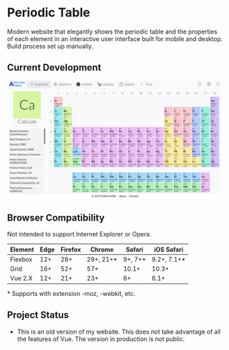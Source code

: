# Periodic Table
Modern website that elegantly shows the periodic table and the properties of each element in an interactive user interface built for mobile and desktop. Build process set up manually.

## Current Development
![Periodic Table Image](./periodic-table.png)

## Browser Compatibility
Not intended to support Internet Explorer or Opera.

Element   | Edge    | Firefox | Chrome    | Safari   | iOS Safari
----      | ----    | ------- | -------   | ------   | -----------
Flexbox   | 12+     | 28+     | 29+, 21+* | 9+, 7+*  | 9.2+, 7.1+*
Grid      | 16+     | 52+     | 57+       | 10.1+    | 10.3+
Vue 2.X   | 12+     | 21+     | 23+       | 6+       | 6.1+

\* Supports with extension -moz, -webkit, etc.</br>

## Project Status
* This is an old version of my website. This does not take advantage of all the features of Vue. The version in production is not public.
